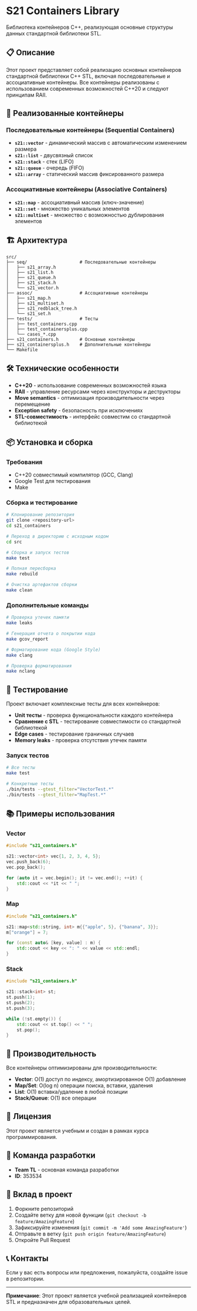 # S21 Containers Library

Библиотека контейнеров C++, реализующая основные структуры данных стандартной библиотеки STL.

## 📋 Описание

Этот проект представляет собой реализацию основных контейнеров стандартной библиотеки C++ STL, включая последовательные и ассоциативные контейнеры. Все контейнеры реализованы с использованием современных возможностей C++20 и следуют принципам RAII.

## 🚀 Реализованные контейнеры

### Последовательные контейнеры (Sequential Containers)

- **`s21::vector`** - динамический массив с автоматическим изменением размера
- **`s21::list`** - двусвязный список
- **`s21::stack`** - стек (LIFO)
- **`s21::queue`** - очередь (FIFO)
- **`s21::array`** - статический массив фиксированного размера

### Ассоциативные контейнеры (Associative Containers)

- **`s21::map`** - ассоциативный массив (ключ-значение)
- **`s21::set`** - множество уникальных элементов
- **`s21::multiset`** - множество с возможностью дублирования элементов

## 🏗️ Архитектура

```
src/
├── seq/                    # Последовательные контейнеры
│   ├── s21_array.h
│   ├── s21_list.h
│   ├── s21_queue.h
│   ├── s21_stack.h
│   └── s21_vector.h
├── assoc/                  # Ассоциативные контейнеры
│   ├── s21_map.h
│   ├── s21_multiset.h
│   ├── s21_redblack_tree.h
│   └── s21_set.h
├── tests/                  # Тесты
│   ├── test_containers.cpp
│   ├── test_containersplus.cpp
│   └── cases_*.cpp
├── s21_containers.h        # Основные контейнеры
├── s21_containersplus.h    # Дополнительные контейнеры
└── Makefile
```

## 🛠️ Технические особенности

- **C++20** - использование современных возможностей языка
- **RAII** - управление ресурсами через конструкторы и деструкторы
- **Move semantics** - оптимизация производительности через перемещение
- **Exception safety** - безопасность при исключениях
- **STL-совместимость** - интерфейс совместим со стандартной библиотекой

## 📦 Установка и сборка

### Требования

- C++20 совместимый компилятор (GCC, Clang)
- Google Test для тестирования
- Make

### Сборка и тестирование

```bash
# Клонирование репозитория
git clone <repository-url>
cd s21_containers

# Переход в директорию с исходным кодом
cd src

# Сборка и запуск тестов
make test

# Полная пересборка
make rebuild

# Очистка артефактов сборки
make clean
```

### Дополнительные команды

```bash
# Проверка утечек памяти
make leaks

# Генерация отчета о покрытии кода
make gcov_report

# Форматирование кода (Google Style)
make clang

# Проверка форматирования
make nclang
```

## 🧪 Тестирование

Проект включает комплексные тесты для всех контейнеров:

- **Unit тесты** - проверка функциональности каждого контейнера
- **Сравнение с STL** - тестирование совместимости со стандартной библиотекой
- **Edge cases** - тестирование граничных случаев
- **Memory leaks** - проверка отсутствия утечек памяти

### Запуск тестов

```bash
# Все тесты
make test

# Конкретные тесты
./bin/tests --gtest_filter="VectorTest.*"
./bin/tests --gtest_filter="MapTest.*"
```

## 📚 Примеры использования

### Vector

```cpp
#include "s21_containers.h"

s21::vector<int> vec{1, 2, 3, 4, 5};
vec.push_back(6);
vec.pop_back();

for (auto it = vec.begin(); it != vec.end(); ++it) {
    std::cout << *it << " ";
}
```

### Map

```cpp
#include "s21_containers.h"

s21::map<std::string, int> m{{"apple", 5}, {"banana", 3}};
m["orange"] = 7;

for (const auto& [key, value] : m) {
    std::cout << key << ": " << value << std::endl;
}
```

### Stack

```cpp
#include "s21_containers.h"

s21::stack<int> st;
st.push(1);
st.push(2);
st.push(3);

while (!st.empty()) {
    std::cout << st.top() << " ";
    st.pop();
}
```

## 🔧 Производительность

Все контейнеры оптимизированы для производительности:

- **Vector**: O(1) доступ по индексу, амортизированное O(1) добавление
- **Map/Set**: O(log n) операции поиска, вставки, удаления
- **List**: O(1) вставка/удаление в любой позиции
- **Stack/Queue**: O(1) все операции

## 📄 Лицензия

Этот проект является учебным и создан в рамках курса программирования.

## 👥 Команда разработки

- **Team TL** - основная команда разработки
- **ID**: 353534

## 🤝 Вклад в проект

1. Форкните репозиторий
2. Создайте ветку для новой функции (`git checkout -b feature/AmazingFeature`)
3. Зафиксируйте изменения (`git commit -m 'Add some AmazingFeature'`)
4. Отправьте в ветку (`git push origin feature/AmazingFeature`)
5. Откройте Pull Request

## 📞 Контакты

Если у вас есть вопросы или предложения, пожалуйста, создайте issue в репозитории.

---

**Примечание**: Этот проект является учебной реализацией контейнеров STL и предназначен для образовательных целей.

